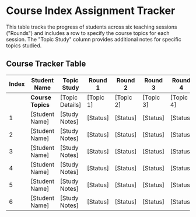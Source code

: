 # Course Index Assignment Tracker

This table tracks the progress of students across six teaching sessions ("Rounds") and includes a row to specify the course topics for each session. The "Topic Study" column provides additional notes for specific topics studied.

## Course Tracker Table

| Index | Student Name       | Topic Study        | Round 1       | Round 2       | Round 3       | Round 4       | Round 5       | Round 6       |
|-------|--------------------|--------------------|---------------|---------------|---------------|---------------|---------------|---------------|
|       | **Course Topics**  | [Topic Details]    | [Topic 1]     | [Topic 2]     | [Topic 3]     | [Topic 4]     | [Topic 5]     | [Topic 6]     |
| 1     | [Student Name]     | [Study Notes]      | [Status]      | [Status]      | [Status]      | [Status]      | [Status]      | [Status]      |
| 2     | [Student Name]     | [Study Notes]      | [Status]      | [Status]      | [Status]      | [Status]      | [Status]      | [Status]      |
| 3     | [Student Name]     | [Study Notes]      | [Status]      | [Status]      | [Status]      | [Status]      | [Status]      | [Status]      |
| 4     | [Student Name]     | [Study Notes]      | [Status]      | [Status]      | [Status]      | [Status]      | [Status]      | [Status]      |
| 5     | [Student Name]     | [Study Notes]      | [Status]      | [Status]      | [Status]      | [Status]      | [Status]      | [Status]      |
| 6     | [Student Name]     | [Study Notes]      | [Status]      | [Status]      | [Status]      | [Status]      | [Status]      | [Status]      |

